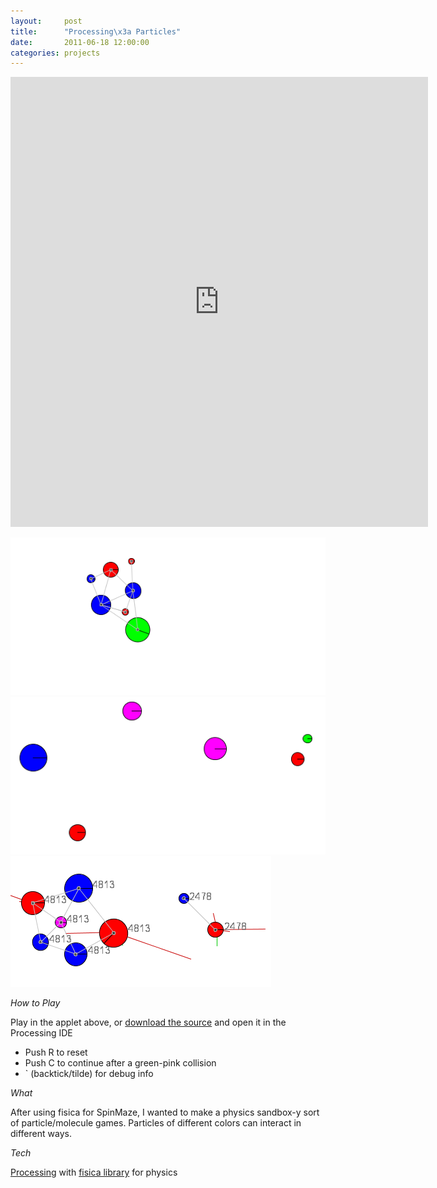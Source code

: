 ```yaml
---
layout:     post
title:      "Processing\x3a Particles"
date:       2011-06-18 12:00:00
categories: projects
---
```


<iframe width="668" height="720" scrolling="no" frameborder="0" src="http://www.openprocessing.org/sketch/46413/embed/?width=640&height=640&border=true"></iframe>

[![Molecule formed][thumb1]][img1] [![Initial state][thumb2]][img2] [![Debug mode][thumb3]][img3]

*How to Play*

Play in the applet above, or [download the source][src] and open it in the
Processing IDE

* Push R to reset
* Push C to continue after a green-pink collision
* ` (backtick/tilde) for debug info

*What*

After using fisica for SpinMaze, I wanted to make a physics sandbox-y sort of
particle/molecule games. Particles of different colors can interact in
different ways.

*Tech*

[Processing][proc] with [fisica library][fisica] for physics


[thumb1]: /assets/images/particles/1_thumb.png "Molecule formed"
[thumb2]: /assets/images/particles/2_thumb.png "Initial state"
[thumb3]: /assets/images/particles/3_thumb.png "Debug mode"
[img1]: /assets/images/particles/molecule_formed.png
[img2]: /assets/images/particles/initial_state.png
[img3]: /assets/images/particles/debug_mode.png
[src]: /assets/projects/particles/particles.zip
[proc]: http://processing.org/
[fisica]: http://www.ricardmarxer.com/fisica/
